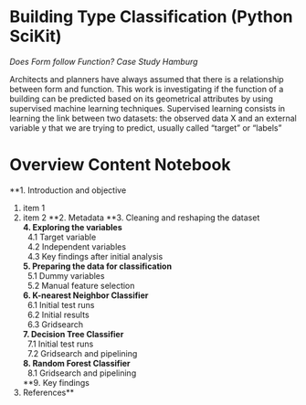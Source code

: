 # Building Type Classification (Python SciKit)
*Does Form follow Function? Case Study Hamburg*

Architects and planners have always assumed that there is a relationship between form and function. This work is investigating if the function of a building can be predicted based on its geometrical attributes by using supervised machine learning techniques. Supervised learning consists in learning the link between two datasets: the observed data X and an external variable y that we are trying to predict, usually called “target” or “labels”

# Overview Content Notebook

**1. Introduction and objective
1. item 1
2. item 2
**2. Metadata
**3. Cleaning and reshaping the dataset<br>
**4. Exploring the variables** <br>
   &nbsp;&nbsp;4.1 Target variable <br>
   &nbsp;&nbsp;4.2 Independent variables<br>
   &nbsp;&nbsp;4.3 Key findings after initial analysis<br>
**5. Preparing the data for classification**<br>
   &nbsp;&nbsp;5.1 Dummy variables<br>
   &nbsp;&nbsp;5.2 Manual feature selection<br>
**6. K-nearest Neighbor Classifier**<br>
   &nbsp;&nbsp;6.1 Initial test runs<br>
   &nbsp;&nbsp;6.2 Initial results<br>
   &nbsp;&nbsp;6.3 Gridsearch<br>
**7. Decision Tree Classifier**<br>
   &nbsp;&nbsp;7.1 Initial test runs<br>
   &nbsp;&nbsp;7.2 Gridsearch and pipelining<br>
**8. Random Forest Classifier**<br>
   &nbsp;&nbsp;8.1 Gridsearch and pipelining<br>
**9. Key findings<br>
10. References**

